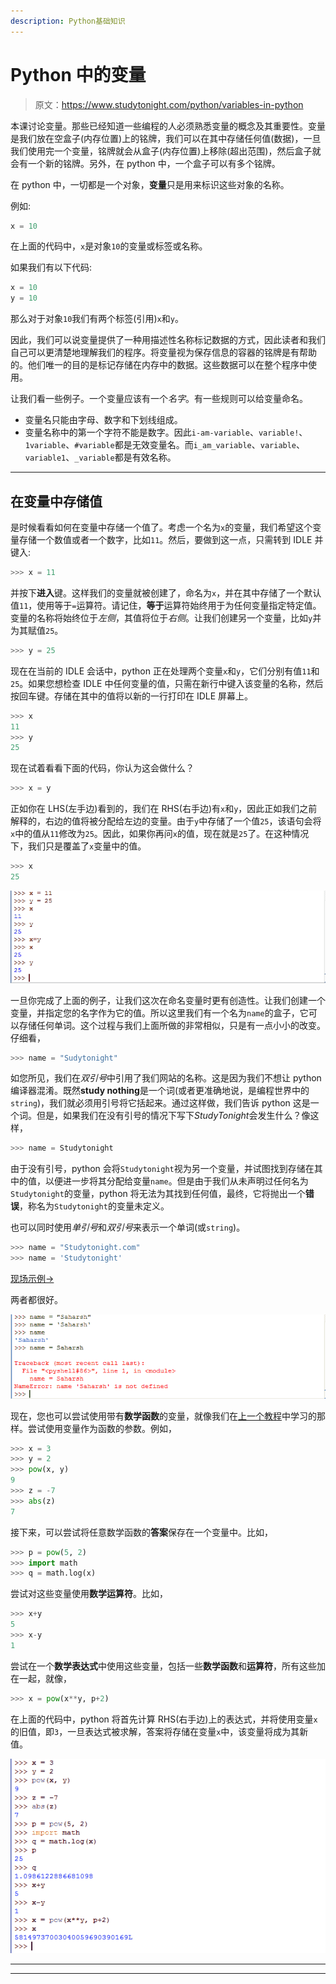 ```yaml
---
description: Python基础知识
---
```


# Python 中的变量

> 原文：<https://www.studytonight.com/python/variables-in-python>

本课讨论变量。那些已经知道一些编程的人必须熟悉变量的概念及其重要性。变量是我们放在空盒子(内存位置)上的铭牌，我们可以在其中存储任何值(数据)，一旦我们使用完一个变量，铭牌就会从盒子(内存位置)上移除(超出范围)，然后盒子就会有一个新的铭牌。另外，在 python 中，一个盒子可以有多个铭牌。

在 python 中，一切都是一个对象，**变量**只是用来标识这些对象的名称。

例如:

```py
x = 10
```

在上面的代码中，`x`是对象`10`的变量或标签或名称。

如果我们有以下代码:

```py
x = 10
y = 10
```

那么对于对象`10`我们有两个标签(引用)`x`和`y`。

因此，我们可以说变量提供了一种用描述性名称标记数据的方式，因此读者和我们自己可以更清楚地理解我们的程序。将变量视为保存信息的容器的铭牌是有帮助的。他们唯一的目的是标记存储在内存中的数据。这些数据可以在整个程序中使用。

让我们看一些例子。一个变量应该有一个*名字*。有一些规则可以给变量命名。

*   变量名只能由字母、数字和下划线组成。
*   变量名称中的第一个字符不能是数字。因此`i-am-variable`、`variable!`、`1variable`、`#variable`都是无效变量名。而`i_am_variable`、`variable`、`variable1`、`_variable`都是有效名称。

* * *

## 在变量中存储值

是时候看看如何在变量中存储一个值了。考虑一个名为`x`的变量，我们希望这个变量存储一个数值或者一个数字，比如`11`。然后，要做到这一点，只需转到 IDLE 并键入:

```py
>>> x = 11
```

并按下**进入**键。这样我们的变量就被创建了，命名为`x`，并在其中存储了一个默认值`11`，使用等于`=`运算符。请记住，**等于**运算符始终用于为任何变量指定特定值。变量的名称将始终位于*左侧*，其值将位于*右侧*。让我们创建另一个变量，比如`y`并为其赋值`25`。

```py
>>> y = 25
```

现在在当前的 IDLE 会话中，python 正在处理两个变量`x`和`y`，它们分别有值`11`和`25`。如果您想检查 IDLE 中任何变量的值，只需在新行中键入该变量的名称，然后按回车键。存储在其中的值将以新的一行打印在 IDLE 屏幕上。

```py
>>> x
11
>>> y
25
```

现在试着看看下面的代码，你认为这会做什么？

```py
>>> x = y
```

正如你在 LHS(左手边)看到的，我们在 RHS(右手边)有`x`和`y`，因此正如我们之前解释的，右边的值将被分配给左边的变量。由于`y`中存储了一个值`25`，该语句会将`x`中的值从`11`修改为`25`。因此，如果你再问`x`的值，现在就是`25`了。在这种情况下，我们只是覆盖了`x`变量中的值。

```py
>>> x
25
```

![Variables in Python](img/4fc5e3d35a45eafe09c5cae718af1eac.png)

一旦你完成了上面的例子，让我们这次在命名变量时更有创造性。让我们创建一个变量，并指定您的名字作为它的值。所以这里我们有一个名为`name`的盒子，它可以存储任何单词。这个过程与我们上面所做的非常相似，只是有一点小小的改变。仔细看，

```py
>>> name = "Sudytonight"
```

如您所见，我们在*双引号*中引用了我们网站的名称。这是因为我们不想让 python 编译器混淆。既然**study nothing**是一个词(或者更准确地说，是编程世界中的`string`)，我们就必须用引号将它括起来。通过这样做，我们告诉 python 这是一个词。但是，如果我们在没有引号的情况下写下*StudyTonight*会发生什么？像这样，

```py
>>> name = Studytonight
```

由于没有引号，python 会将`Studytonight`视为另一个变量，并试图找到存储在其中的值，以便进一步将其分配给变量`name`。但是由于我们从未声明过任何名为`Studytonight`的变量，python 将无法为其找到任何值，最终，它将抛出一个**错误**，称名为`Studytonight`的变量未定义。

也可以同时使用*单引号*和*双引号*来表示一个单词(或`string`)。

```py
>>> name = "Studytonight.com"
>>> name = 'Studytonight'
```

[现场示例→](/code/python/using-variables.php)

两者都很好。

![Variables in Python](img/e6cdcd7a906e8a4ce7ebf5255eb194fc.png)

现在，您也可以尝试使用带有**数学函数**的变量，就像我们在[上一个教程](numbers-and-math-functions)中学习的那样。尝试使用变量作为函数的参数。例如，

```py
>>> x = 3
>>> y = 2
>>> pow(x, y)
9
>>> z = -7
>>> abs(z)
7
```

接下来，可以尝试将任意数学函数的**答案**保存在一个变量中。比如，

```py
>>> p = pow(5, 2)
>>> import math
>>> q = math.log(x) 
```

尝试对这些变量使用**数学运算符**。比如，

```py
>>> x+y
5
>>> x-y
1
```

尝试在一个**数学表达式**中使用这些变量，包括一些**数学函数**和**运算符**，所有这些加在一起，就像，

```py
>>> x = pow(x**y, p+2)
```

在上面的代码中，python 将首先计算 RHS(右手边)上的表达式，并将使用变量`x`的旧值，即`3`，一旦表达式被求解，答案将存储在变量`x`中，该变量将成为其新值。

![Variables in Python](img/958855e0a2bf52effbffa7fd63784279.png)

* * *

* * *